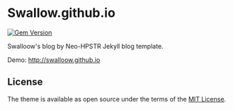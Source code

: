 # Swallow.github.io
[![Gem Version](https://badge.fury.io/rb/neo-hpstr-jekyll-theme.svg)](https://badge.fury.io/rb/neo-hpstr-jekyll-theme)

Swalloow's blog by Neo-HPSTR Jekyll blog template.

Demo: http://swalloow.github.io



## License

The theme is available as open source under the terms of the [MIT License](http://opensource.org/licenses/MIT).
